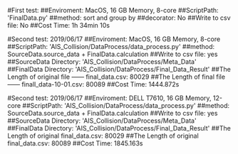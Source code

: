 #First test:
##Enviroment: MacOS, 16 GB Memory, 8-core
##ScriptPath: 'FinalData.py'
##method: sort and group by
##decorator: No
##Write to csv file: No
##Cost Time: 1h 34min 10s


#Second test: 2019/06/17
##Enviroment: MacOS, 16 GB Memory, 8-core
##ScriptPath: 'AIS_Collision/DataProcess/data_process.py'
##method: SourceData.source_data + FinalData.calculation
##Write to csv file: yes
##SourceData Directory: 'AIS_Collision/DataProcess/Meta_Data'
##FinalData Directory: 'AIS_Collision/DataProcess/Final_Data_Result'
##The Length of original file —— final_data.csv: 80029
##The Length of final file —— finall_data-10-01.csv: 80089
##Cost Time: 1444.872s


#Second test: 2019/06/17
##Enviroment: DELL T7610, 16 GB Memory, 12-core
##ScriptPath: 'AIS_Collision/DataProcess/data_process.py'
##method: SourceData.source_data + FinalData.calculation
##Write to csv file: yes
##SourceData Directory: 'AIS_Collision/DataProcess/Meta_Data'
##FinalData Directory: 'AIS_Collision/DataProcess/Final_Data_Result'
##The Length of original final_data.csv: 80029
##The Length of original final_data.csv: 80089
##Cost Time: 1845.163s